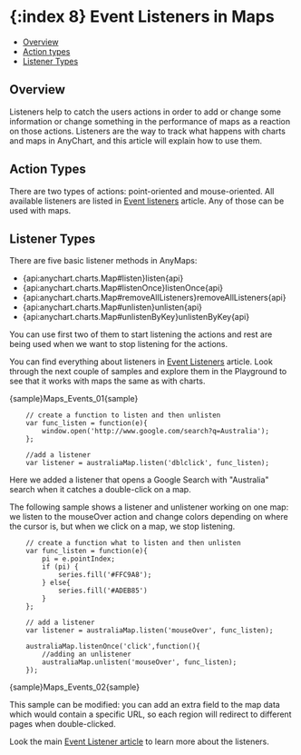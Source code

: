 {:index 8}
Event Listeners in Maps
======================

* [Overview](#overview)
* [Action types](#action_types)
* [Listener Types](#listener_types)
 
## Overview

Listeners help to catch the users actions in order to add or change some information or change something in the performance of maps as a reaction on those actions. Listeners are the way to track what happens with charts and maps in AnyChart, and this article will explain how to use them.

## Action Types

There are two types of actions: point-oriented and mouse-oriented. All available listeners are listed in [Event listeners](../Common_Settings/Event_Listeners/#eventtypes) article. Any of those can be used with maps.

## Listener Types

There are five basic listener methods in AnyMaps:

 - {api:anychart.charts.Map#listen}listen{api}
 - {api:anychart.charts.Map#listenOnce}listenOnce{api}
 - {api:anychart.charts.Map#removeAllListeners}removeAllListeners{api}
 - {api:anychart.charts.Map#unlisten}unlisten{api}
 - {api:anychart.charts.Map#unlistenByKey}unlistenByKey{api}
 
You can use first two of them to start listening the actions and rest are being used when we want to stop listening for the actions. 

You can find everything about listeners in [Event Listeners](../Common_Settings/Event_Listeners) article. Look through the next couple of samples and explore them in the Playground to see that it works with maps the same as with charts.
 
{sample}Maps\_Events\_01{sample}

```
	// create a function to listen and then unlisten
    var func_listen = function(e){
        window.open('http://www.google.com/search?q=Australia');
    };
  
    //add a listener
    var listener = australiaMap.listen('dblclick', func_listen);
```
 
Here we added a listener that opens a Google Search with "Australia" search when it catches a double-click on a map. 

The following sample shows a listener and unlistener working on one map: we listen to the mouseOver action and change colors depending on where the cursor is, but when we click on a map, we stop listening. 

```
	// create a function what to listen and then unlisten
    var func_listen = function(e){
        pi = e.pointIndex;
        if (pi) {
            series.fill('#FFC9A8');
        } else{
            series.fill('#ADEB85')
        }
    };
  
    // add a listener
    var listener = australiaMap.listen('mouseOver', func_listen);
    
    australiaMap.listenOnce('click',function(){
        //adding an unlistener 
        australiaMap.unlisten('mouseOver', func_listen);
    });

```

{sample}Maps\_Events\_02{sample}

This sample can be modified: you can add an extra field to the map data which would contain a specific URL, so each region will redirect to different pages when double-clicked.

Look the main [Event Listener article](../Common_Settings/Event_Listeners) to learn more about the listeners.

